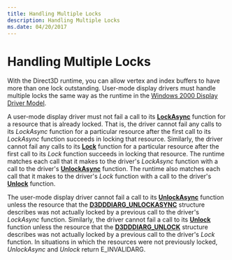```yaml
---
title: Handling Multiple Locks
description: Handling Multiple Locks
ms.date: 04/20/2017
---
```


# Handling Multiple Locks


With the Direct3D runtime, you can allow vertex and index buffers to have more than one lock outstanding. User-mode display drivers must handle multiple locks the same way as the runtime in the [Windows 2000 Display Driver Model](windows-2000-display-driver-model-design-guide.md).

A user-mode display driver must not fail a call to its [**LockAsync**](/windows-hardware/drivers/ddi/d3dumddi/nc-d3dumddi-pfnd3dddi_lockasync) function for a resource that is already locked. That is, the driver cannot fail any calls to its *LockAsync* function for a particular resource after the first call to its *LockAsync* function succeeds in locking that resource. Similarly, the driver cannot fail any calls to its [**Lock**](/windows-hardware/drivers/ddi/d3dumddi/nc-d3dumddi-pfnd3dddi_lock) function for a particular resource after the first call to its *Lock* function succeeds in locking that resource. The runtime matches each call that it makes to the driver's *LockAsync* function with a call to the driver's [**UnlockAsync**](/windows-hardware/drivers/ddi/d3dumddi/nc-d3dumddi-pfnd3dddi_unlockasync) function. The runtime also matches each call that it makes to the driver's *Lock* function with a call to the driver's [**Unlock**](/windows-hardware/drivers/ddi/d3dumddi/nc-d3dumddi-pfnd3dddi_unlock) function.

The user-mode display driver cannot fail a call to its [**UnlockAsync**](/windows-hardware/drivers/ddi/d3dumddi/nc-d3dumddi-pfnd3dddi_unlockasync) function unless the resource that the [**D3DDDIARG\_UNLOCKASYNC**](/windows-hardware/drivers/ddi/d3dumddi/ns-d3dumddi-_d3dddiarg_unlockasync) structure describes was not actually locked by a previous call to the driver's *LockAsync* function. Similarly, the driver cannot fail a call to its [**Unlock**](/windows-hardware/drivers/ddi/d3dumddi/nc-d3dumddi-pfnd3dddi_unlock) function unless the resource that the [**D3DDDIARG\_UNLOCK**](/windows-hardware/drivers/ddi/d3dumddi/ns-d3dumddi-_d3dddiarg_unlock) structure describes was not actually locked by a previous call to the driver's *Lock* function. In situations in which the resources were not previously locked, *UnlockAsync* and *Unlock* return E\_INVALIDARG.

 


